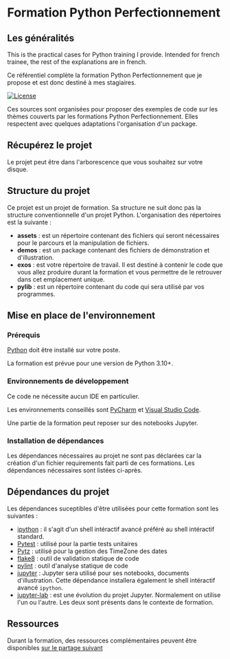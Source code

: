 # Formation Python Perfectionnement
## Les généralités

This is the practical cases for Python training I provide. Intended for french trainee, the rest
of the explanations are in french.

Ce référentiel complète la formation Python Perfectionnement que je propose et est donc destiné à
mes stagiaires.

[![License](https://img.shields.io/github/license/darko-itpro/training-python.svg?style=plastic)](https://github.com/darko-itpro/training-python/blob/master/LICENSE)


Ces sources sont organisées pour proposer des exemples de code sur les thèmes couverts par les formations
Python Perfectionnement. Elles respectent avec quelques adaptations l'organisation d'un package.

## Récupérez le projet
Le projet peut être dans l'arborescence que vous souhaitez sur votre disque.

## Structure du projet
Ce projet est un projet de formation. Sa structure ne suit donc pas la
structure conventionnelle d'un projet Python. L'organisation des répertoires
est la suivante :
 * **assets** : est un répertoire contenant des fichiers qui seront nécessaires
 pour le parcours et la manipulation de fichiers.
 * **demos** : est un package contenant des fichiers de démonstration et
 d'illustration.
 * **exos** : est votre répertoire de travail. Il est destiné à contenir le
 code que vous allez produire durant la formation et vous permettre de le
 retrouver dans cet emplacement unique.
 * **pylib** : est un répertoire contenant du code qui sera utilisé par vos
 programmes.

## Mise en place de l'environnement

### Prérequis
[Python](https://www.python.org) doit être installé sur votre poste.

La formation est prévue pour une version de Python 3.10+.

### Environnements de développement
Ce code ne nécessite aucun IDE en particulier.

Les environnements conseillés sont [PyCharm](https://www.jetbrains.com/fr-fr/pycharm/)
et [Visual Studio Code](https://code.visualstudio.com/).

Une partie de la formation peut reposer sur des notebooks Jupyter.

### Installation de dépendances
Les dépendances nécessaires au projet ne sont pas déclarées car la création
d'un fichier requirements fait parti de ces formations. Les dépendances
nécessaires sont listées ci-après.
 
## Dépendances du projet
Les dépendances suceptibles d'être utilisées pour cette formation sont les
suivantes :
 * [ipython](https://jupyter.org/) : il s'agit d'un shell intéractif avancé préféré au shell
   intéractif standard.
 * [Pytest](https://docs.pytest.org/) : utilisé pour la partie tests unitaires
 * [Pytz](https://pypi.org/project/pytz/) : utilisé pour la gestion des TimeZone des dates
 * [flake8](https://flake8.pycqa.org/) : outil de validation statique de code
 * [pylint](https://pypi.org/project/pylint/) : outil d'analyse statique de code
 * [jupyter](https://jupyter.org/) : Jupyter sera utilisé pour ses notebooks, documents
   d'illustration. Cette dépendance installera également le shell intéractif 
   avancé `ipython`.
 * [jupyter-lab](https://jupyter.org/) : est une évolution du projet Jupyter. Normalement on
   utilise l'un ou l'autre. Les deux sont présents dans le contexte de formation.
 
## Ressources

Durant la formation, des ressources complémentaires peuvent être disponibles
[sur le partage suivant](https://bit.ly/3uh2MEQ)
